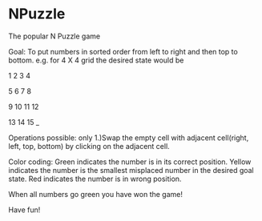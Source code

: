# NPuzzle
The popular N Puzzle game

Goal: To put numbers in sorted order from left to right and then top to bottom.
e.g. for 4 X 4 grid the desired state would be

1   2   3   4

5   6   7   8 

9   10  11  12

13  14  15  _

Operations possible:
only 1.)Swap the empty cell with adjacent cell(right, left, top, bottom) by clicking on the adjacent cell.


Color coding: Green indicates the number is in its correct position.
              Yellow indicates the number is the smallest misplaced number in the desired goal state.
              Red indicates the number is in wrong position.

When all numbers go green you have won the game!

Have fun!
